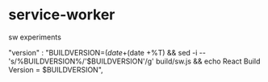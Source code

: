 # service-worker

sw experiments


"version" : "BUILDVERSION=$(date +%Y-%m-%d)-$(date +%T) && sed -i -- 's/%BUILDVERSION%/'$BUILDVERSION'/g' build/sw.js && echo React Build Version = $BUILDVERSION",
